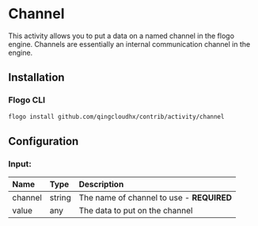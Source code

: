 <!-- 
title: Channel
weight: 4603
-->

# Channel
This activity allows you to put a data on a named channel in the flogo engine.  Channels are
essentially an internal communication channel in the engine.


## Installation

### Flogo CLI
```bash
flogo install github.com/qingcloudhx/contrib/activity/channel
```

## Configuration

### Input:
| Name     | Type   | Description
|:---      | :---   | :---    
| channel  | string | The name of channel to use - **REQUIRED**
| value    | any    | The data to put on the channel

